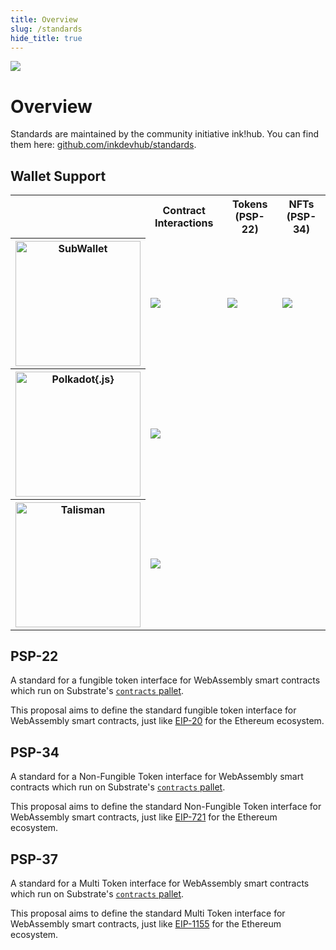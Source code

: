 ```yaml
---
title: Overview
slug: /standards
hide_title: true
---
```


<img src="/img/title/standards.svg" className="titlePic" />

# Overview

Standards are maintained by the community initiative ink!hub.
You can find them here: [github.com/inkdevhub/standards](https://github.com/inkdevhub/standards).

## Wallet Support

<table className="wallet-table text--center">
    <tr>
        <th></th>
        <th className="text--left">Contract Interactions</th>
        <th className="text--left">Tokens (PSP-22)</th>
        <th className="text--left">NFTs (PSP-34)</th>
    </tr>
    <tr>
        <th>
            <a href="https://www.subwallet.app/" title="SubWallet" >
                <img src= "/img/wallets/subwallet.svg" className="wallet" alt="SubWallet" width="200"/>
            </a>
        </th>
        <td><img src= "/img/icons/checkmark1.svg" className="checkmark" /></td>
        <td><img src= "/img/icons/checkmark1.svg" className="checkmark" /></td>
        <td><img src= "/img/icons/checkmark1.svg" className="checkmark" /></td>
    </tr>
    <tr>
        <th>
            <a href="https://polkadot.js.org/extension/" title="Polkadot{.js}">
                <img src= "/img/wallets/polkadot-js.svg" className="wallet" alt="Polkadot{.js}" width="200"/>
            </a>
        </th>
        <td><img src= "/img/icons/checkmark1.svg" className="checkmark" /></td>
        <td></td>
        <td></td>
    </tr>
    <tr>
        <th>
            <a href="https://www.talisman.xyz/" title="Talisman">
                <img src= "/img/wallets/talisman.svg" className="wallet" alt="Talisman" width="200"/>
            </a>
        </th>
        <td><img src= "/img/icons/checkmark1.svg" className="checkmark"/></td>
        <td></td>
        <td></td>
    </tr>
</table>


## PSP-22

A standard for a fungible token interface for WebAssembly smart contracts which run on Substrate's [`contracts` pallet](https://github.com/paritytech/substrate/tree/master/frame/contracts).

This proposal aims to define the standard fungible token interface for WebAssembly smart contracts, just like [EIP-20](https://github.com/ethereum/EIPs/edit/master/EIPS/eip-20.md) for the Ethereum ecosystem.

## PSP-34

A standard for a Non-Fungible Token interface for WebAssembly smart contracts which run on Substrate's [`contracts` pallet](https://github.com/paritytech/substrate/tree/master/frame/contracts).

This proposal aims to define the standard Non-Fungible Token interface for WebAssembly smart contracts, just like [EIP-721](https://github.com/ethereum/EIPs/blob/master/EIPS/eip-721.md) for the Ethereum ecosystem.

## PSP-37

A standard for a Multi Token interface for WebAssembly smart contracts which run on Substrate's [`contracts` pallet](https://github.com/paritytech/substrate/tree/master/frame/contracts).

This proposal aims to define the standard Multi Token interface for WebAssembly smart contracts, just like [EIP-1155](https://github.com/ethereum/EIPs/blob/master/EIPS/eip-1155.md) for the Ethereum ecosystem.
